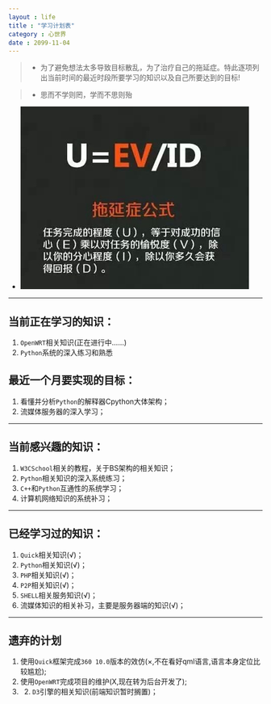 ```yaml
---
layout : life
title : "学习计划表"
category : 心世界
date : 2099-11-04
---
```


> * 为了避免想法太多导致目标散乱，为了治疗自己的拖延症。特此逐项列出当前时间的最近时段所要学习的知识以及自己所要达到的目标!

> *  思而不学则罔，学而不思则殆

* ![拖延症公式](/res/img/blog/学习计划.jpg)

<!-- more -->

******
## **当前正在学习的知识：**

1. ```OpenWRT```相关知识(正在进行中……)
2. ```Python```系统的深入练习和熟悉

## **最近一个月要实现的目标：**

1. 看懂并分析```Python```的解释器Cpython大体架构；
2. 流媒体服务器的深入学习；

******

## **当前感兴趣的知识：**

1. ```W3CSchool```相关的教程，关于BS架构的相关知识；
2. ```Python```相关知识的深入系统练习；
3. ```C++```和```Python```互通性的系统学习；
4. 计算机网络知识的系统补习；

******

## **已经学习过的知识：**
1. ```Quick```相关知识(√)；
2. ```Python```相关知识(√)；
3. ```PHP```相关知识(√)；
4. ```P2P```相关知识(√)；
5. ```SHELL```相关服务知识(√)；
6. 流媒体知识的相关补习，主要是服务器端的知识(√)；

******

## **遗弃的计划**

1. 使用```Quick```框架完成```360 10.0```版本的效仿(×,不在看好qml语言,语言本身定位比较尴尬);
2. 使用```OpenWRT```完成项目的维护(X,现在转为后台开发了);
3. 2. ``D3``引擎的相关知识(前端知识暂时搁置)；
